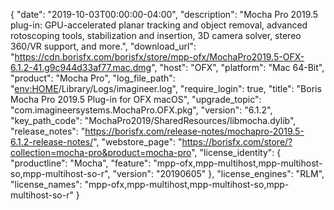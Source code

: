 {
  "date": "2019-10-03T00:00:00-04:00",
  "description": "Mocha Pro 2019.5 plug-in: GPU-accelerated planar tracking and object removal, advanced rotoscoping tools, stabilization and insertion, 3D camera solver, stereo 360/VR support, and more.",
  "download_url": "https://cdn.borisfx.com/borisfx/store/mpp-ofx/MochaPro2019.5-OFX-6.1.2-41.g9c944d33af77.mac.dmg",
  "host": "OFX",
  "platform": "Mac 64-Bit",
  "product": "Mocha Pro",
  "log_file_path": "<env:HOME>/Library/Logs/imagineer.log",
  "require_login": true,
  "title": "Boris Mocha Pro 2019.5 Plug-in for OFX macOS",
  "upgrade_topic": "com.imagineersystems.MochaPro.OFX.pkg",
  "version": "6.1.2",
  "key_path_code": "MochaPro2019/SharedResources/libmocha.dylib",
  "release_notes": "https://borisfx.com/release-notes/mochapro-2019.5-6.1.2-release-notes/",
  "webstore_page": "https://borisfx.com/store/?collection=mocha-pro&product=mocha-pro",
  "license_identity": {
    "productline": "Mocha",
    "feature": "mpp-ofx,mpp-multihost,mpp-multihost-so,mpp-multihost-so-r",
    "version": "20190605"
  },
  "license_engines": "RLM",
  "license_names": "mpp-ofx,mpp-multihost,mpp-multihost-so,mpp-multihost-so-r"
}
